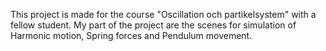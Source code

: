 This project is made for the course "Oscillation och partikelsystem" with a fellow student.
My part of the project are the scenes for simulation of Harmonic motion, Spring forces and Pendulum movement.
